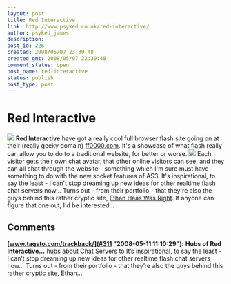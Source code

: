 ```yaml
---
layout: post
title: Red Interactive
link: http://www.psyked.co.uk/red-interactive/
author: psyked_james
description: 
post_id: 226
created: 2008/05/07 23:30:48
created_gmt: 2008/05/07 22:30:48
comment_status: open
post_name: red-interactive
status: publish
post_type: post
---
```


# Red Interactive

![](http://uploads.psyked.co.uk/2008/05/redinteractive1.jpg) **Red Interactive** have got a really cool full browser flash site going on at their (really geeky domain) [ff0000.com](http://ff0000.com/). It's a showcase of what flash really can allow you to do to a traditional website, for better or worse.  ![](http://uploads.psyked.co.uk/2008/05/redinteractive2.jpg) Each visitor gets their own chat avatar, that other online visitors can see, and they can all chat through the website - something which I'm sure must have something to do with the new socket features of AS3. It's inspirational, to say the least - I can't stop dreaming up new ideas for other realtime flash chat servers now... Turns out - from their portfolio - that they're also the guys behind this rather cryptic site, [Ethan Haas Was Right](http://www.ethanhaaswasright.com/ewr.php). If anyone can figure that one out, I'd be interested...

## Comments

**[www.tagsto.com/trackback/](#311 "2008-05-11 11:10:29"):** **Hubs of Red Interactive...** hubs about Chat Servers to It’s inspirational, to say the least - I can’t stop dreaming up new ideas for other realtime flash chat servers now… Turns out - from their portfolio - that they’re also the guys behind this rather cryptic site, Ethan...

